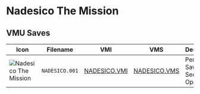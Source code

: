 # Nadesico The Mission

## VMU Saves

| Icon | Filename | VMI | VMS | Description |
|------|----------|-----|-----|-------------|
| ![Nadesico The Mission](../icons/NADESICO.001.GIF) | `NADESICO.001` | [NADESICO.VMI](NADESICO.VMI) | [NADESICO.VMS](NADESICO.VMS) | Perfect Save! All Secret Open!
